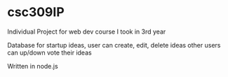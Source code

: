 # csc309IP
Individual Project for web dev course I took in 3rd year

Database for startup ideas, user can create, edit, delete ideas
other users can up/down vote their ideas

Written in node.js

